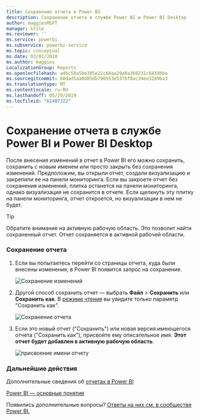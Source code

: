 ```yaml
---
title: Сохранение отчета в Power BI
description: Сохранение отчета в службе Power BI и Power BI Desktop
author: maggiesMSFT
manager: kfile
ms.reviewer: ''
ms.service: powerbi
ms.subservice: powerbi-service
ms.topic: conceptual
ms.date: 03/01/2018
ms.author: maggies
LocalizationGroup: Reports
ms.openlocfilehash: a4bc58a5be385e22c68aa29a8a366231c8434bba
ms.sourcegitcommit: 60dad5aa0d85db790553e537bf8ac34ee3289ba3
ms.translationtype: MT
ms.contentlocale: ru-RU
ms.lasthandoff: 05/29/2019
ms.locfileid: "61407322"
---
```

# <a name="save-a-report-in-power-bi-service-and-power-bi-desktop"></a>Сохранение отчета в службе Power BI и Power BI Desktop
После внесения изменений в отчет в Power BI его можно сохранить, сохранить с новым именем или просто закрыть без сохранения изменений. Предположим, вы открыли отчет, создали визуализацию и закрепили ее на панели мониторинга. Если вы закроете отчет без сохранения изменений, плитка останется на панели мониторинга, однако визуализация не сохранится в отчете. Если щелкнуть эту плитку на панели мониторинга, отчет откроется, но визуализации в нем не будет.

> [!TIP]
> Обратите внимание на активную рабочую область. Это позволит найти сохраненный отчет. Отчет сохраняется в активной рабочей области.
> 
> 

### <a name="to-save-a-report"></a>Сохранение отчета
1. Если вы попытаетесь перейти со страницы отчета, куда были внесены изменения, в Power BI появится запрос на сохранение.
   
   ![Сохранение изменений](media/service-report-save/power-bi-unsaved.png)
2. Другой способ сохранить отчет — выбрать **Файл** \> **Сохранить** или **Сохранить как**. В [режиме чтения](consumer/end-user-reading-view.md) вы увидите только параметр "Сохранить как". 
   
   ![Сохранение отчета](media/service-report-save/power-bi-save-new.png)
3. Если это новый отчет ("Сохранить") или новая версия имеющегося отчета ("Сохранить как"), присвойте ему описательное имя.  **Этот отчет будет добавлен в активную рабочую область**.
   
    ![присвоение имени отчету](media/service-report-save/power-bi-save-dialog.png)

### <a name="next-steps"></a>Дальнейшие действия
Дополнительные сведения об [отчетах в Power BI](consumer/end-user-reports.md)

[Power BI — основные понятия](consumer/end-user-basic-concepts.md)

Появились дополнительные вопросы? [Ответы на них см. в сообществе Power BI.](http://community.powerbi.com/)

